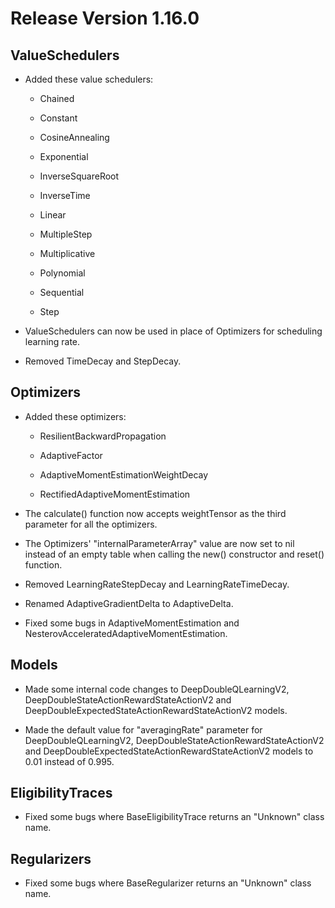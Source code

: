# Release Version 1.16.0

## ValueSchedulers

* Added these value schedulers:

	* Chained
	
	* Constant
	
	* CosineAnnealing
	
	* Exponential
	
	* InverseSquareRoot
	
	* InverseTime
	
	* Linear
	
	* MultipleStep
	
	* Multiplicative
	
	* Polynomial
	
	* Sequential

	* Step

* ValueSchedulers can now be used in place of Optimizers for scheduling learning rate.

* Removed TimeDecay and StepDecay.

## Optimizers

* Added these optimizers:

	* ResilientBackwardPropagation

 	* AdaptiveFactor

	* AdaptiveMomentEstimationWeightDecay

 	* RectifiedAdaptiveMomentEstimation

* The calculate() function now accepts weightTensor as the third parameter for all the optimizers.

* The Optimizers' "internalParameterArray" value are now set to nil instead of an empty table when calling the new() constructor and reset() function.

* Removed LearningRateStepDecay and LearningRateTimeDecay.

* Renamed AdaptiveGradientDelta to AdaptiveDelta. 

* Fixed some bugs in AdaptiveMomentEstimation and NesterovAcceleratedAdaptiveMomentEstimation.

## Models

* Made some internal code changes to DeepDoubleQLearningV2, DeepDoubleStateActionRewardStateActionV2 and DeepDoubleExpectedStateActionRewardStateActionV2 models.

* Made the default value for "averagingRate" parameter for DeepDoubleQLearningV2, DeepDoubleStateActionRewardStateActionV2 and DeepDoubleExpectedStateActionRewardStateActionV2 models to 0.01 instead of 0.995.

## EligibilityTraces

* Fixed some bugs where BaseEligibilityTrace returns an "Unknown" class name.

## Regularizers

* Fixed some bugs where BaseRegularizer returns an "Unknown" class name.

